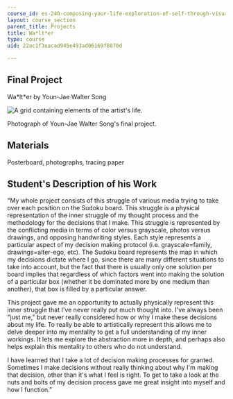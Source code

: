 ```yaml
---
course_id: es-240-composing-your-life-exploration-of-self-through-visual-arts-and-writing-spring-2006
layout: course_section
parent_title: Projects
title: Wa*lt*er
type: course
uid: 22ac1f3eacad945e493ad06169f8870d

---
```


Final Project
-------------

Wa\*lt\*er by Youn-Jae Walter Song

![A grid containing elements of the artist's life.](/coursemedia/es-240-composing-your-life-exploration-of-self-through-visual-arts-and-writing-spring-2006/24a99f0afe2d0d5149fd5e9ab9e0fffd_walter4a.jpg)

Photograph of Youn-Jae Walter Song's final project.

Materials
---------

Posterboard, photographs, tracing paper

Student's Description of his Work
---------------------------------

"My whole project consists of this struggle of various media trying to take over each position on the Sudoku board. This struggle is a physical representation of the inner struggle of my thought process and the methodology for the decisions that I make. This struggle is represented by the conflicting media in terms of color versus grayscale, photos versus drawings, and opposing handwriting styles. Each style represents a particular aspect of my decision making protocol (i.e. grayscale=family, drawings=alter-ego, etc). The Sudoku board represents the map in which my decisions dictate where I go, since there are many different situations to take into account, but the fact that there is usually only one solution per board implies that regardless of which factors went into making the solution of a particular box (whether it be dominated more by one medium than another), that box is filled by a particular answer.

This project gave me an opportunity to actually physically represent this inner struggle that I've never really put much thought into. I've always been "just me," but never really considered how or why I make these decisions about my life. To really be able to artistically represent this allows me to delve deeper into my mentality to get a full understanding of my inner workings. It lets me explore the abstraction more in depth, and perhaps also helps explain this mentality to others who do not understand.

I have learned that I take a lot of decision making processes for granted. Sometimes I make decisions without really thinking about why I'm making that decision, other than it's what I feel is right. To get to take a look at the nuts and bolts of my decision process gave me great insight into myself and how I function."